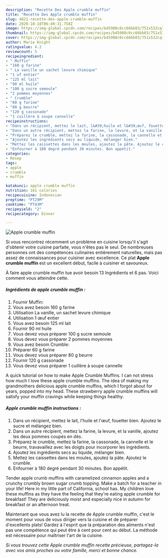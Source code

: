 ```yaml
---
description: "Recette Des Apple crumble muffin"
title: "Recette Des Apple crumble muffin"
slug: 4821-recette-des-apple-crumble-muffin
date: 2020-10-18T06:49:31.758Z
image: https://img-global.cpcdn.com/recipes/b45908c0cc66bb03/751x532cq70/apple-crumble-muffin-photo-principale-de-la-recette.jpg
thumbnail: https://img-global.cpcdn.com/recipes/b45908c0cc66bb03/751x532cq70/apple-crumble-muffin-photo-principale-de-la-recette.jpg
cover: https://img-global.cpcdn.com/recipes/b45908c0cc66bb03/751x532cq70/apple-crumble-muffin-photo-principale-de-la-recette.jpg
author: Marie Knight
ratingvalue: 4.2
reviewcount: 5
recipeingredient:
- " Muffin"
- "160 g farine"
- " La vanille un sachet levure chimique"
- "1 uf entier"
- "125 ml lait"
- "90 ml huile"
- "100 g sucre semoule"
- "2 pommes moyennes"
- " Crumble"
- "60 g farine"
- "80 g beurre"
- "120 g cassonade"
- "1 cuillère à soupe cannelle"
recipeinstructions:
- "Dans un récipient, mettez le lait, l&#39;huile et l&#39;œuf, fouetter bien. Ajoutez le sucre et mélangez bien."
- "Dans un autre récipient, mettez la farine, la levure, et la vanille, ajoutez les deux pommes coupés en dés."
- "Préparez le crumble, mettez la farine, la cassonade, la cannelle et le beurre, travavaillez avec les doigts pour incorporer les ingrédients."
- "Ajoutez les ingrédients secs au liquide, mélanger bien."
- "Mettez les caissettes dans les moules, ajoutez la pâte. Ajoutez le crumble."
- "Enfourner à 180 degré pendant 30 minutes. Bon appétit."
categories:
- Resep
tags:
- apple
- crumble
- muffin

katakunci: apple crumble muffin 
nutrition: 161 calories
recipecuisine: Indonesian
preptime: "PT29M"
cooktime: "PT43M"
recipeyield: "2"
recipecategory: Dinner

---
```



![Apple crumble muffin](https://img-global.cpcdn.com/recipes/b45908c0cc66bb03/751x532cq70/apple-crumble-muffin-photo-principale-de-la-recette.jpg)

Si vous rencontrez récemment un problème en cuisine lorsqu'il s'agit d'obtenir votre cuisine parfaite, vous n'êtes pas le seul. De nombreuses personnes ont des compétences culinaires entièrement naturelles, mais pas assez de connaissances pour cuisiner avec excellence. Ce plat <strong> Apple crumble muffin </strong> est un excellent début, facile à cuisiner et savoureux.

<!--inarticleads1-->

À faire apple crumble muffin tue avoir besoin 13 Ingrédients et 6 pas. Voici comment vous atteindre cette.

##### Ingrédients de apple crumble muffin :

1. Fournir  Muffin:
1. Vous avez besoin 160 g farine
1. Utilisation  La vanille, un sachet levure chimique
1. Utilisation 1 œuf entier
1. Vous avez besoin 125 ml lait
1. Fournir 90 ml huile
1. Vous devez vous préparer 100 g sucre semoule
1. Vous devez vous préparer 2 pommes moyennes
1. Vous avez besoin  Crumble:
1. Préparer 60 g farine
1. Vous devez vous préparer 80 g beurre
1. Fournir 120 g cassonade
1. Vous devez vous préparer 1 cuillère à soupe cannelle


A quick tutorial on how to make Apple Crumble Muffins. I can not stress how much I love these apple crumble muffins. The idea of making my grandmothers delicious apple crumble muffins, which I forgot about for years, popped into my head. These strawberry apple crumble muffins will satisfy your muffin cravings while keeping things healthy. 

<!--inarticleads2-->

##### Apple crumble muffin instructions :

1. Dans un récipient, mettez le lait, l&#39;huile et l&#39;œuf, fouetter bien. Ajoutez le sucre et mélangez bien.
1. Dans un autre récipient, mettez la farine, la levure, et la vanille, ajoutez les deux pommes coupés en dés.
1. Préparez le crumble, mettez la farine, la cassonade, la cannelle et le beurre, travavaillez avec les doigts pour incorporer les ingrédients.
1. Ajoutez les ingrédients secs au liquide, mélanger bien.
1. Mettez les caissettes dans les moules, ajoutez la pâte. Ajoutez le crumble.
1. Enfourner à 180 degré pendant 30 minutes. Bon appétit.


Tender apple crumb muffins with caramelized cinnamon apples and a crunchy crumbly brown sugar crumb topping. Make a batch for a teacher in your life! Here in my little part of California, school has. My children love these muffins as they have the feeling that they&#39;re eating apple crumble for breakfast! They are deliciously moist and especially nice in autumn for breakfast or an afternoon treat. 

<!--inarticleads1-->

<p>
Maintenant que vous avez lu la recette de Apple crumble muffin, c'est le moment pour vous de vous diriger vers la cuisine et de préparer d'excellents plats! Gardez à l'esprit que la préparation des aliments n'est pas une compétence qui peut être à cent pour cent au début. La méthode est nécessaire pour maîtriser l'art de la cuisine.
</p>

<p>
<i>Si vous trouvez cette Apple crumble muffin recette précieuse, partagez-la avec vos amis proches ou votre famille, merci et bonne chance.</i>
</p>
